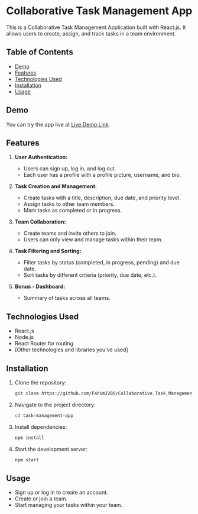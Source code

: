 # Collaborative Task Management App

This is a Collaborative Task Management Application built with React.js. It allows users to create, assign, and track tasks in a team environment.

## Table of Contents

- [Demo](#demo)
- [Features](#features)
- [Technologies Used](#technologies-used)
- [Installation](#installation)
- [Usage](#usage)

## Demo

You can try the app live at [Live Demo Link](https://sparkling-muffin-5cc9e1.netlify.app/signin?fbclid=IwAR12p7127aORzHhbyezfX3PMA5eWU-6n_A4KvgVzkLbrabkYCojuHLGYkwA).

## Features

1. **User Authentication:**
   - Users can sign up, log in, and log out.
   - Each user has a profile with a profile picture, username, and bio.

2. **Task Creation and Management:**
   - Create tasks with a title, description, due date, and priority level.
   - Assign tasks to other team members.
   - Mark tasks as completed or in progress.

3. **Team Collaboration:**
   - Create teams and invite others to join.
   - Users can only view and manage tasks within their team.

4. **Task Filtering and Sorting:**
   - Filter tasks by status (completed, in progress, pending) and due date.
   - Sort tasks by different criteria (priority, due date, etc.).

5. **Bonus - Dashboard:**
   - Summary of tasks across all teams.

## Technologies Used

- React.js
- Node.js
- React Router for routing
- [Other technologies and libraries you've used]

## Installation

1. Clone the repository:

   ```bash
   git clone https://github.com/Fahim2280/Collaborative_Task_Management_App

2. Navigate to the project directory:

    ```bash
    cd task-management-app

3. Install dependencies:

   ```bash
   npm install

4. Start the development server:
    
   ```bash
   npm start

## Usage
- Sign up or log in to create an account.
- Create or join a team.
- Start managing your tasks within your team.   
